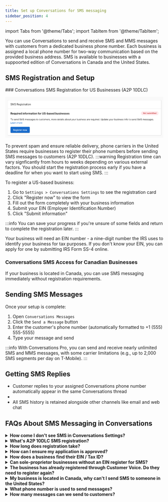 ```yaml
---
title: Set up Conversations for SMS messaging 
sidebar_position: 4
---
```


import Tabs from '@theme/Tabs';
import TabItem from '@theme/TabItem';

You can use Conversations to send and receive SMS and MMS messages with customers from a dedicated business phone number. Each business is assigned a local phone number for two-way communication based on the provided business address. SMS is available to businesses with a suppoorted edition of Conversations in Canada and the United States.

## SMS Registration and Setup

<Tabs>
  <TabItem value="us" label="United States">
### Conversations SMS Registration for US Businesses (A2P 10DLC)

![SMS Registration Card](./img/sms_registration.png)

To prevent spam and ensure reliable delivery, phone carriers in the United States require businesses to register their phone numbers before sending SMS messages to customers (A2P 10DLC). 
:::warning
Registration time can vary signficantly from hours to weeks depending on various external factors. You should start the registration process early if you have a deadline for when you want to start using SMS. 
:::

To register a US-based business:

1. Go to `Settings > Conversations Settings` to see the registration card
2. Click "Register now" to view the form
3. Fill out the form completely with your business information
4. Submit your EIN (Employer Identification Number)
5. Click "Submit information"

:::info
You can save your progress if you're unsure of some fields and return to complete the registration later.
:::

Your business will need an EIN number - a nine-digit number the IRS uses to identify your business for tax purposes. If you don't know your EIN, you can apply for one by submitting IRS Form SS-4 online.
  </TabItem>
  <TabItem value="ca" label="Canada">
### Conversations SMS Access for Canadian Businesses

If your business is located in Canada, you can use SMS messaging immediately without registration requirements. 
  </TabItem>
</Tabs>

## Sending SMS Messages

Once your setup is complete:

1. Open `Conversations Messages`
2. Click the `Send a Message` button
3. Enter the customer's phone number (automatically formatted to +1 (555) 555-5555)
4. Type your message and send

:::info
With Conversations Pro, you can send and receive nearly unlimited SMS and MMS messages, with some carrier limitations (e.g., up to 2,000 SMS segments per day on T-Mobile).
:::

## Getting SMS Replies

- Customer replies to your assigned Conversations phone number automatically appear in the same Conversations thread 
- 
- All SMS history is retained alongside other channels like email and web chat

## FAQs About SMS Messaging in Conversations

<details>
<summary><strong>How come I don't see SMS in Conversations Settings?</strong></summary>

SMS is only available to businesses located in the United States or Canada. Make sure your account address is physically located in one of those two countries; otherwise, SMS will not be available.
</details>

<details>
<summary><strong>What's A2P 10DLC SMS registration?</strong></summary>

US-based businesses are required to register their business before being able to send messages. Registration can take a few weeks. Once registered, users on the business account will receive a notification and can send their first message.
</details>

<details>
<summary><strong>How long does registration take?</strong></summary>

Once the form has been submitted, registration through third-party verification can take anywhere from one week, up to one month. A third-party agency is used by telecom carriers in the United States to verify business registration data with government databases.
</details>

<details>
<summary><strong>How can I ensure my application is approved?</strong></summary>

The most common reason for rejection is information that doesn't match IRS records. Make sure the business information submitted matches exactly the same information associated with your EIN.
</details>

<details>
<summary><strong>How does a business find their EIN / Tax ID?</strong></summary>

An EIN is a nine-digit number the IRS uses to identify a business for tax purposes. The IRS issues a CP 575 EIN Confirmation Letter to confirm your unique Employer Identification Number. If you don't know your EIN, you can apply for one by submitting IRS Form SS-4 online.
</details>

<details>
<summary><strong>Can sole-proprietor businesses without an EIN register for SMS?</strong></summary>

Not at this time. We are investigating supporting this in the future, for both US- and Canada-based businesses.
</details>

<details>
<summary><strong>The business has already registered through Customer Voice. Do they need to register again?</strong></summary>

Yes, for now. In the future, we will automatically register businesses for both products. Right now, you'll need to submit the form a second time, but your previously entered data will be saved.
</details>

<details>
<summary><strong>My business is located in Canada, why can't I send SMS to someone in the United States?</strong></summary>

Currently, Canadian businesses can only send SMS messages to Canadian numbers. Messages to US-based numbers are rejected by US telecom carriers because they weren't sent from an A2P-registered business.
</details>

<details>
<summary><strong>What phone number is used to send messages?</strong></summary>

Your business is assigned an available SMS number based on your address, using the nearest available area code. You can share this number with customers to receive text and MMS messages. Calls cannot be received at this number at this time.
</details>

<details>
<summary><strong>How many messages can we send to customers?</strong></summary>

With Conversations Pro, accounts can send and receive nearly unlimited one-by-one SMS messages to customers, while noting that each carrier has some limitations on messages sent and received per day.
</details>
